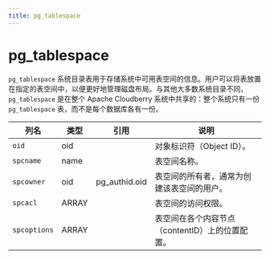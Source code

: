 ```yaml
---
title: pg_tablespace
---
```


# pg_tablespace

`pg_tablespace` 系统目录表用于存储系统中可用表空间的信息。用户可以将表放置在指定的表空间中，以便更好地管理磁盘布局。与其他大多数系统目录不同，`pg_tablespace` 是在整个 Apache Cloudberry 系统中共享的：整个系统只有一份 `pg_tablespace` 表，而不是每个数据库各有一份。

| 列名        | 类型       | 引用                  | 说明                                                                 |
|-------------|------------|-----------------------|----------------------------------------------------------------------|
| `oid`       | oid        |                       | 对象标识符（Object ID）。                                             |
| `spcname`   | name       |                       | 表空间名称。                                                          |
| `spcowner`  | oid        | pg_authid.oid         | 表空间的所有者，通常为创建该表空间的用户。                             |
| `spcacl`    | ARRAY      |                       | 表空间的访问权限。                                                    |
| `spcoptions`| ARRAY      |                       | 表空间在各个内容节点（contentID）上的位置配置。                        |
